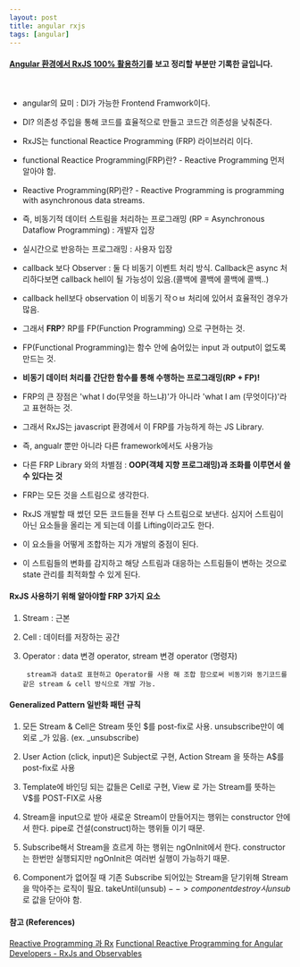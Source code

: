 ```yaml
---
layout: post
title: angular rxjs
tags: [angular]
---
```


#### [Angular 환경에서 RxJS 100% 활용하기](https://medium.com/coinone-official/angular-환경에서-rxjs-100-활용하기-afe43c434c8)를 보고 정리할 부분만 기록한 글입니다.
 
 <br />
  
 - angular의 묘미 : DI가 가능한 Frontend Framwork이다.

 - DI? 의존성 주입을 통해 코드를 효율적으로 만들고 코드간 의존성을 낮춰준다.

 - RxJS는 functional Reactice Programming (FRP) 라이브러리 이다.

 - functional Reactice Programming(FRP)란? - Reactive Programming 먼저 알아야 함.

 - Reactive Programming(RP)란? - Reactive Programming is programming with asynchronous data streams.

 - 즉, 비동기적 데이터 스트림을 처리하는 프로그래밍 (RP = Asynchronous Dataflow Programming) : 개발자 입장

 - 실시간으로 반응하는 프로그래밍 : 사용자 입장

 - callback 보다 Observer : 둘 다 비동기 이벤트 처리 방식. Callback은 async 처리하다보면 callback hell이 될 가능성이 있음.(콜백에 콜백에 콜백에 콜백..)

 - callback hell보다 observation 이 비동기 작ㅇㅂ 처리에 있어서 효율적인 경우가 많음.

 - 그래서 **FRP**? RP를 FP(Function Programming) 으로 구현하는 것.

 - FP(Functional Programming)는 함수 안에 숨어있는 input 과 output이 없도록 만드는 것.

 - **비동기 데이터 처리를 간단한 함수를 통해 수행하는 프로그래밍(RP + FP)!**

 - FRP의 큰 장점은 'what I do(무엇을 하느냐)'가 아니라 'what I am (무엇이다)'라고 표현하는 것.

 - 그래서 RxJS는 javascript 환경에서 이 FRP를 가능하게 하는 JS Library.

 - 즉, angualr 뿐만 아니라 다른 framework에서도 사용가능

 - 다른 FRP Library 와의 차별점 : **OOP(객체 지향 프로그래밍)과 조화를 이루면서 쓸 수 있다는 것**

 - FRP는 모든 것을 스트림으로 생각한다.

 - RxJS 개발할 때 썼던 모든 코드들을 전부 다 스트림으로 보낸다. 심지어 스트림이 아닌 요소들을 올리는 게 되는데 이를 Lifting이라고도 한다.

 - 이 요소들을 어떻게 조합하는 지가 개발의 중점이 된다. 

 - 이 스트림들의 변화를 감지하고 해당 스트림과 대응하는 스트림들이 변하는 것으로 state 관리를 최적화할 수 있게 된다.


#### RxJS 사용하기 위해 알아야할 FRP 3가지 요소

 1. Stream : 근본

 2. Cell : 데이터를 저장하는 공간

 3. Operator : data 변경 operator, stream 변경 operator (명령자)

         stream과 data로 표현하고 Operator를 사용 해 조합 함으로써 비동기와 동기코드를 같은 stream & cell 방식으로 개발 가능.

#### Generalized Pattern 일반화 패턴 규칙

 1. 모든 Stream & Cell은 Stream 뜻인 $를 post-fix로 사용. unsubscribe만이 예외로 _가 있음. (ex. _unsubscribe)

 2. User Action (click, input)은 Subject로 구현, Action Stream 을 뜻하는 A$를 post-fix로 사용

 3. Template에 바인딩 되는 값들은 Cell로 구현, View 로 가는 Stream를 뜻하는 V$를 POST-FIX로 사용

 4. Stream을 input으로 받아 새로운 Stream이 만들어지는 행위는 constructor 안에서 한다. pipe로 건설(construct)하는 행위들 이기 때문.

 5. Subscribe해서 Stream을 흐르게 하는 행위는 ngOnInit에서 한다. constructor는 한번만 실행되지만 ngOnInit은 여러번 실행이 가능하기 때문.

 6. Component가 없어질 때 기존 Subscribe 되어있는 Stream을 닫기위해 Stream을 막아주는 로직이 필요. takeUntil(unsub$) --> component destroy 시 unsub$ 로 값을 닫아야 함.









 #### 참고 (References)

 [Reactive Programming 과 Rx](https://m.blog.naver.com/jdub7138/220983291803)
 [Functional Reactive Programming for Angular Developers - RxJs and Observables](https://blog.angular-university.io/functional-reactive-programming-for-angular-2-developers-rxjs-and-observables/)